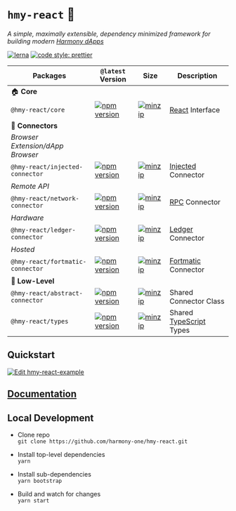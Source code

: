 # `hmy-react` 🧰

_A simple, maximally extensible, dependency minimized framework for building modern [Harmony dApps](https://docs.harmony.one/home/developers)_

[![lerna](https://img.shields.io/badge/maintained%20with-lerna-cc00ff.svg)](https://lerna.js.org/)
[![code style: prettier](https://img.shields.io/badge/code_style-prettier-ff69b4.svg?style=flat-square)](https://github.com/prettier/prettier)

| Packages                              | `@latest` Version                                                                                                                                                         | Size                                                                                                                                                                                 | Description                                                                         |
| ------------------------------------- | ------------------------------------------------------------------------------------------------------------------------------------------------------------------------- | ------------------------------------------------------------------------------------------------------------------------------------------------------------------------------------ | ----------------------------------------------------------------------------------- |
| 🏠 **Core**                           |
| `@hmy-react/core`                    | [![npm version](https://img.shields.io/npm/v/@hmy-react/core/latest.svg)](https://www.npmjs.com/package/@hmy-react/core/v/latest)                                       | [![minzip](https://img.shields.io/bundlephobia/minzip/@hmy-react/core/latest.svg)](https://bundlephobia.com/result?p=@hmy-react/core@latest)                                       | [React](https://reactjs.org/) Interface                                             |
| 🔌 **Connectors**                     |
| _Browser Extension/dApp Browser_      |
| `@hmy-react/injected-connector`      | [![npm version](https://img.shields.io/npm/v/@hmy-react/injected-connector/latest.svg)](https://www.npmjs.com/package/@hmy-react/injected-connector/v/latest)           | [![minzip](https://img.shields.io/bundlephobia/minzip/@hmy-react/injected-connector/latest.svg)](https://bundlephobia.com/result?p=@hmy-react/injected-connector@latest)           | [Injected](https://github.com/ethereum/EIPs/blob/master/EIPS/eip-1193.md) Connector |
| _Remote API_                          |
| `@hmy-react/network-connector`       | [![npm version](https://img.shields.io/npm/v/@hmy-react/network-connector/latest.svg)](https://www.npmjs.com/package/@hmy-react/network-connector/v/latest)             | [![minzip](https://img.shields.io/bundlephobia/minzip/@hmy-react/network-connector/latest.svg)](https://bundlephobia.com/result?p=@hmy-react/network-connector@latest)             | [RPC](https://github.com/harmony/wiki/wiki/JSON-RPC) Connector                     |
| _Hardware_                            |
| `@hmy-react/ledger-connector`        | [![npm version](https://img.shields.io/npm/v/@hmy-react/ledger-connector/latest.svg)](https://www.npmjs.com/package/@hmy-react/ledger-connector/v/latest)               | [![minzip](https://img.shields.io/bundlephobia/minzip/@hmy-react/ledger-connector/latest.svg)](https://bundlephobia.com/result?p=@hmy-react/ledger-connector@latest)               | [Ledger](https://www.ledger.com/) Connector                                         |
| _Hosted_                              |
| `@hmy-react/fortmatic-connector`     | [![npm version](https://img.shields.io/npm/v/@hmy-react/fortmatic-connector/latest.svg)](https://www.npmjs.com/package/@hmy-react/fortmatic-connector/v/latest)         | [![minzip](https://img.shields.io/bundlephobia/minzip/@hmy-react/fortmatic-connector/latest.svg)](https://bundlephobia.com/result?p=@hmy-react/fortmatic-connector@latest)         | [Fortmatic](https://fortmatic.com/) Connector                                       |
| 🐉 **Low-Level**                      |
| `@hmy-react/abstract-connector`      | [![npm version](https://img.shields.io/npm/v/@hmy-react/abstract-connector/latest.svg)](https://www.npmjs.com/package/@hmy-react/abstract-connector/v/latest)           | [![minzip](https://img.shields.io/bundlephobia/minzip/@hmy-react/abstract-connector/latest.svg)](https://bundlephobia.com/result?p=@hmy-react/abstract-connector@latest)           | Shared Connector Class                                                              |
| `@hmy-react/types`                   | [![npm version](https://img.shields.io/npm/v/@hmy-react/types/latest.svg)](https://www.npmjs.com/package/@hmy-react/types/v/latest)                                     | [![minzip](https://img.shields.io/bundlephobia/minzip/@hmy-react/types/latest.svg)](https://bundlephobia.com/result?p=@hmy-react/types@latest)                                     | Shared [TypeScript](https://www.typescriptlang.org/) Types                          |

## Quickstart

[![Edit hmy-react-example](https://codesandbox.io/static/img/play-codesandbox.svg)](https://codesandbox.io/s/github/harmony-one/hmy-react/tree/v6/example?fontsize=14&hidenavigation=1&theme=dark)

## [Documentation](docs)

## Local Development

- Clone repo\
  `git clone https://github.com/harmony-one/hmy-react.git`

- Install top-level dependencies\
  `yarn`

- Install sub-dependencies\
  `yarn bootstrap`

- Build and watch for changes\
  `yarn start`
